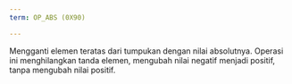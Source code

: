```yaml
---
term: OP_ABS (0X90)

---
```

Mengganti elemen teratas dari tumpukan dengan nilai absolutnya. Operasi ini menghilangkan tanda elemen, mengubah nilai negatif menjadi positif, tanpa mengubah nilai positif.
